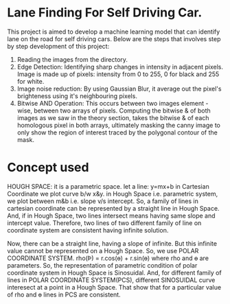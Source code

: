 # Lane Finding For Self Driving Car.
This project is aimed to develop a machine learning model that can identify lane on the road for self driving cars.
Below are the steps that involves step by step development of this project:
1. Reading the images from the directory.
2. Edge Detection: Identifying sharp changes in intensity in adjacent pixels. 
Image is made up of pixels: intensity from 0 to 255, 0 for black and 255 for white.
3. Image noise reduction: By using Gaussian Blur, it average out the pixel's brighteness using it's neighbouring pixels.
4. Bitwise AND Operation: This occurs between two images element - wise, between two arrays of pixels.
Computing the bitwise & of both images as we saw in the theory section, takes the bitwise & of each homologous pixel in both arrays, ultimately masking the canny image to only show the region of interest traced by the polygonal contour of the mask.

# Concept used
HOUGH SPACE: it is a parametric space.
let a line: y=mx+b
in Cartesian Coordinate we plot curve b/w x&y.
in Hough Space i.e. parametric system, we plot between m&b i.e. slope v/s intercept.
So, a family of lines in cartesian coordinate can be represented by a straight line in Hough Space.
And, if in Hough Space, two lines intersect means having same slope and intercept value. Therefore, two lines of two different family of line on coordinate system are consistent having infinite solution.

Now, there can be a straight line, having a slope of infinite. But this infinite value cannot be represented on a Hough Space. So, we use POLAR COORDINATE SYSTEM. 
        rho(Þ) = r.cos(ɵ) + r.sin(ɵ)
        where rho and ɵ are parameters.
So, the representation of parametric condition of polar coordinate system in Hough Space is Sinosuidal. 
And, for different family of lines in POLAR COORDINATE SYSTEM(PCS), different SINOSUIDAL curve interesect at a point in a Hough Space. That show that for a particular value of rho and ɵ lines in PCS are consistent.

